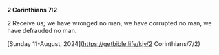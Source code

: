 **2 Corinthians 7:2**

2 Receive us; we have wronged no man, we have corrupted no man, we have defrauded no man.

[Sunday 11-August, 2024](https://getbible.life/kjv/2 Corinthians/7/2)
